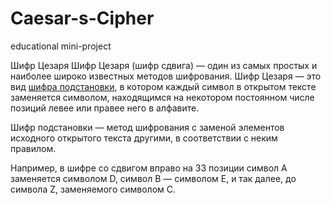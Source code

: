 # Caesar-s-Cipher
educational mini-project

Шифр Цезаря
Шифр Цезаря (шифр сдвига) — один из самых простых и наиболее широко известных методов шифрования. Шифр Цезаря — это вид <a href='https://ru.wikipedia.org/wiki/Шифр_подстановки' target=_blank>шифра подстановки</a>, в котором каждый символ в открытом тексте заменяется символом, находящимся на некотором постоянном числе позиций левее или правее него в алфавите.

Шифр подстановки — метод шифрования с заменой элементов исходного открытого текста другими, в соответствии с неким правилом.

Например, в шифре со сдвигом вправо на 33 позиции символ A заменяется символом D, символ B — символом E, и так далее, до символа Z, заменяемого символом C.
